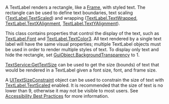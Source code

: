 A TextLabel renders a rectangle, like a [Frame](https://developer.roblox.com/en-us/api-reference/class/Frame), with styled text. The rectangle can be used to define text boundaries, text scaling ([TextLabel.TextScaled](https://developer.roblox.com/en-us/api-reference/property/TextLabel/TextScaled)) and wrapping ([TextLabel.TextWrapped](https://developer.roblox.com/en-us/api-reference/property/TextLabel/TextWrapped), [TextLabel.TextXAlignment](https://developer.roblox.com/en-us/api-reference/property/TextLabel/TextXAlignment), [TextLabel.TextYAlignment](https://developer.roblox.com/en-us/api-reference/property/TextLabel/TextYAlignment)).

This class contains properties that control the display of the text, such as [TextLabel.Font](https://developer.roblox.com/en-us/api-reference/property/TextLabel/Font) and [TextLabel.TextColor3](https://developer.roblox.com/en-us/api-reference/property/TextLabel/TextColor3). All text rendered by a single text label will have the same visual properties; multiple TextLabel objects must be used in order to render multiple styles of text. To display only text and hide the rectangle, set [GuiObject.BackgroundTransparency](https://developer.roblox.com/en-us/api-reference/property/GuiObject/BackgroundTransparency) to 1.

[TextService:GetTextSize](https://developer.roblox.com/en-us/api-reference/function/TextService/GetTextSize) can be used to get the size (bounds) of text that would be rendered in a TextLabel given a font size, font, and frame size.

A [UITextSizeConstraint](https://developer.roblox.com/en-us/api-reference/class/UITextSizeConstraint) object can be used to constrain the size of text with [TextLabel.TextScaled](https://developer.roblox.com/en-us/api-reference/property/TextLabel/TextScaled) enabled. It is recommended that the size of text is no lower than 9, otherwise it may not be visible to most users. See [Accessibility Best Practices](https://developer.roblox.com/en-us/articles/accessibility-best-practices) for more information.
